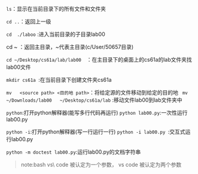 
`ls`：显示在当前目录下的所有文件和文件夹

`cd ..`：返回上一级

```cd  ./laboo```  :进入当前目录的子目录lab00

cd ~ ：返回主目录，~代表主目录(c/User/50657目录)

 ```cd ~/Desktop/cs61a/lab/lab00  ```：在主目录下的桌面上的cs61a的lab文件夹找lab00文件

```mkdir cs61a ```:在当前目录下创建文件夹cs61a

```mv   <source path> <目的地 path>```：将给定源的文件移动到给定的目的地
``` mv  ~/Downloads/lab00   ~/Desktop/cs61a/lab``` :移动文件lab00到lab文件夹中

```python```:打开python解释器(能写多行代码再运行)
```python lab00.py```:一次性运行lab00.py

```python -i```:打开python解释器(写一行运行一行)
```python -i lab00.py ```:交互式运行lab00.py

```python -m doctest lab00.py```:运行lab00.py的文档字符串

>note:bash vs\ code 被认定为一个参数， vs code 被认定为两个参数
